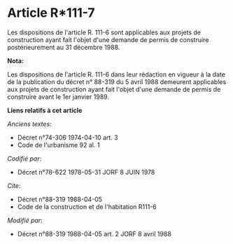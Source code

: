 # Article R*111-7

Les dispositions de l'article R. 111-6 sont applicables aux projets de construction ayant fait l'objet d'une demande de
permis de construire postérieurement au 31 décembre 1988.

**Nota:**

Les dispositions de l'article R. 111-6 dans leur rédaction en vigueur à la date de la publication du décret n° 88-319 du 5
avril 1988 demeurent applicables aux projets de construction ayant fait l'objet d'une demande de permis de construire avant
le 1er janvier 1989.

**Liens relatifs à cet article**

_Anciens textes_:

  - Décret n°74-306 1974-04-10 art. 3
  - Code de l'urbanisme 92 al. 1

_Codifié par_:

  - Décret n°78-622 1978-05-31 JORF 8 JUIN 1978

_Cite_:

  - Décret n°88-319 1988-04-05
  - Code de la construction et de l'habitation R111-6

_Modifié par_:

  - Décret n°88-319 1988-04-05 art. 2 JORF 8 avril 1988
